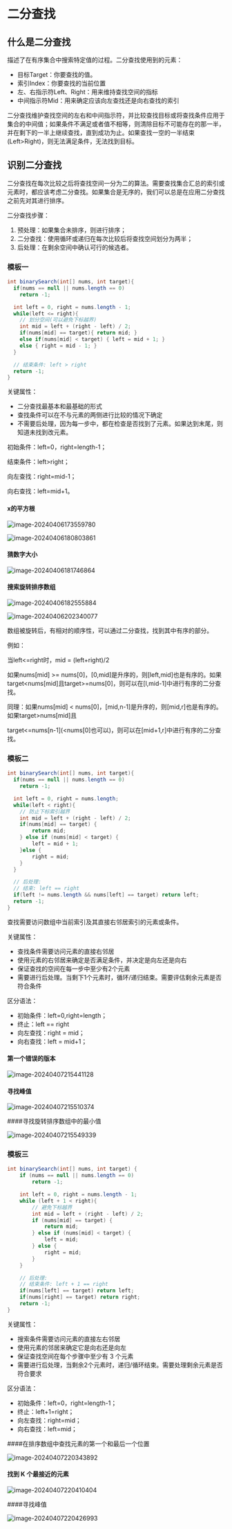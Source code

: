 # 二分查找

## 什么是二分查找

描述了在有序集合中搜索特定值的过程。二分查找使用到的元素：

- 目标Target：你要查找的值。
- 索引Index：你要查找的当前位置
- 左、右指示符Left、Right：用来维持查找空间的指标
- 中间指示符Mid：用来确定应该向左查找还是向右查找的索引

二分查找维护查找空间的左右和中间指示符，并比较查找目标或将查找条件应用于集合的中间值；如果条件不满足或者值不相等，则清除目标不可能存在的那一半，并在剩下的一半上继续查找，直到成功为止。如果查找一空的一半结束(Left>Right)，则无法满足条件，无法找到目标。



## 识别二分查找

二分查找在每次比较之后将查找空间一分为二的算法。需要查找集合汇总的索引或元素时，都应该考虑二分查找。如果集合是无序的，我们可以总是在应用二分查找之前先对其进行排序。

二分查找步骤：

1. 预处理：如果集合未排序，则进行排序；
2. 二分查找：使用循环或递归在每次比较后将查找空间划分为两半；
3. 后处理：在剩余空间中确认可行的候选者。



### 模板一

~~~java
int binarySearch(int[] nums, int target){
  if(nums == null || nums.length == 0)
    return -1;

  int left = 0, right = nums.length - 1;
  while(left <= right){
    // 划分空间(可以避免下标越界)
    int mid = left + (right - left) / 2;
    if(nums[mid] == target){ return mid; }
    else if(nums[mid] < target) { left = mid + 1; }
    else { right = mid - 1; }
  }

  // 结束条件: left > right
  return -1;
}

~~~

关键属性：

- 二分查找最基本和最基础的形式
- 查找条件可以在不与元素的两侧进行比较的情况下确定
- 不需要后处理，因为每一步中，都在检查是否找到了元素。如果达到末尾，则知道未找到改元素。



初始条件：left=0，right=length-1；

结束条件：left>right；

向左查找：right=mid-1；

向右查找：left=mid+1。



#### x的平方根

![image-20240406173559780](http://47.101.155.205/image-20240406173559780.png)

![image-20240406180803861](http://47.101.155.205/image-20240406180803861.png)



#### 猜数字大小

![image-20240406181746864](http://47.101.155.205/image-20240406181746864.png)





#### 搜索旋转排序数组

![image-20240406182555884](http://47.101.155.205/image-20240406182555884.png)

![image-20240406202340077](http://47.101.155.205/image-20240406202340077.png)

数组被旋转后，有相对的顺序性，可以通过二分查找，找到其中有序的部分。

例如：

当left<=right时，mid = (left+right)/2

如果nums[mid] >= nums[0]，[0,mid]是升序的，则[left,mid]也是有序的。如果target<nums[mid]且target>=nums[0]，则可以在[l,mid-1]中进行有序的二分查找。

同理：如果nums[mid] < nums[0]，[mid,n-1]是升序的，则[mid,r]也是有序的。如果target>nums[mid]且

target<=nums[n-1]\(<nums[0]也可以)，则可以在[mid+1,r]中进行有序的二分查找。



### 模板二

~~~java
int binarySearch(int[] nums, int target){
  if(nums == null || nums.length == 0)
    return -1;

  int left = 0, right = nums.length;
  while(left < right){
    // 防止下标索引越界
    int mid = left + (right - left) / 2;
    if(nums[mid] == target) { 
        return mid; 
    } else if (nums[mid] < target) { 
        left = mid + 1; 
    }else { 
        right = mid; 
    }
  }

  // 后处理:
  // 结束: left == right
  if(left != nums.length && nums[left] == target) return left;
  return -1;
}
~~~

查找需要访问数组中当前索引及其直接右邻居索引的元素或条件。

关键属性：

- 查找条件需要访问元素的直接右邻居
- 使用元素的右邻居来确定是否满足条件，并决定是向左还是向右
- 保证查找的空间在每一步中至少有2个元素
- 需要进行后处理。当剩下1个元素时，循环/递归结束。需要评估剩余元素是否符合条件



区分语法：

- 初始条件：left=0,right=length；
- 终止：left == right
- 向左查找：right = mid；
- 向右查找：left = mid+1；



#### 第一个错误的版本

![image-20240407215441128](http://47.101.155.205/image-20240407215441128.png)

#### 寻找峰值

![image-20240407215510374](http://47.101.155.205/image-20240407215510374.png)



####寻找旋转排序数组中的最小值

![image-20240407215549339](http://47.101.155.205/image-20240407215549339.png)



### 模板三

~~~java
int binarySearch(int[] nums, int target) {
    if (nums == null || nums.length == 0)
        return -1;

    int left = 0, right = nums.length - 1;
    while (left + 1 < right){
        // 避免下标越界
        int mid = left + (right - left) / 2;
        if (nums[mid] == target) {
            return mid;
        } else if (nums[mid] < target) {
            left = mid;
        } else {
            right = mid;
        }
    }

    // 后处理:
    // 结束条件: left + 1 == right
    if(nums[left] == target) return left;
    if(nums[right] == target) return right;
    return -1;
}

~~~

关键属性：

- 搜索条件需要访问元素的直接左右邻居
- 使用元素的邻居来确定它是向右还是向左
- 保证查找空间在每个步骤中至少有 3 个元素
- 需要进行后处理，当剩余2个元素时，递归/循环结束。需要处理剩余元素是否符合要求



区分语法：

- 初始条件：left=0，right=length-1；
- 终止：left+1=right；
- 向左查找：right=mid；
- 向右查找：left=mid；



####在排序数组中查找元素的第一个和最后一个位置

![image-20240407220343892](http://47.101.155.205/image-20240407220343892.png)



#### 找到 K 个最接近的元素

![image-20240407220410404](http://47.101.155.205/image-20240407220410404.png)



####寻找峰值

![image-20240407220426993](http://47.101.155.205/image-20240407220426993.png)